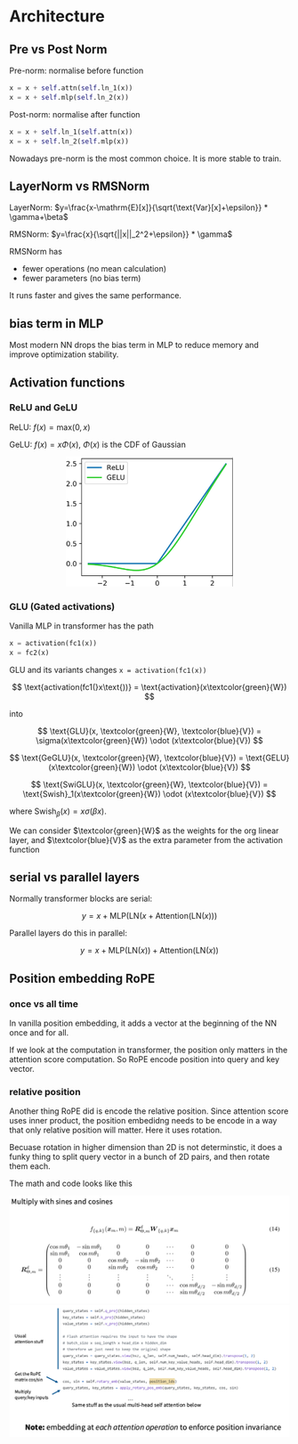 # Architecture

## Pre vs Post Norm

Pre-norm: normalise before function
```python
x = x + self.attn(self.ln_1(x))
x = x + self.mlp(self.ln_2(x))
```

Post-norm: normalise after function
```python
x = x + self.ln_1(self.attn(x))
x = x + self.ln_2(self.mlp(x))
```

Nowadays pre-norm is the most common choice. It is more stable to train.

## LayerNorm vs RMSNorm

LayerNorm: $y=\frac{x-\mathrm{E}[x]}{\sqrt{\text{Var}[x]+\epsilon}} * \gamma+\beta$

RMSNorm: $y=\frac{x}{\sqrt{||x||_2^2+\epsilon}} * \gamma$

RMSNorm has 
- fewer operations (no mean calculation)
- fewer parameters (no bias term)

It runs faster and gives the same performance.

## bias term in MLP

Most modern NN drops the bias term in MLP to reduce memory and improve optimization stability.

## Activation functions

### ReLU and GeLU
ReLU: $f(x) = \text{max}(0, x)$

GeLU: $f(x) = x \Phi(x)$, $\Phi(x)$ is the CDF of Gaussian

<div align="center">
<img src="imgs/relu-gelu.png" width="300"/>
</div>

### GLU (Gated activations)

Vanilla MLP in transformer has the path
```python
x = activation(fc1(x))
x = fc2(x)
```

GLU and its variants changes `x = activation(fc1(x))`

$$
\text{activation(fc1(}x\text{))} = \text{activation}(x\textcolor{green}{W})
$$

into

$$
\text{GLU}(x, \textcolor{green}{W}, \textcolor{blue}{V}) = \sigma(x\textcolor{green}{W}) \odot (x\textcolor{blue}{V})
$$

$$
\text{GeGLU}(x, \textcolor{green}{W}, \textcolor{blue}{V}) = \text{GELU}(x\textcolor{green}{W}) \odot (x\textcolor{blue}{V})
$$

$$
\text{SwiGLU}(x, \textcolor{green}{W}, \textcolor{blue}{V}) = \text{Swish}_1(x\textcolor{green}{W}) \odot (x\textcolor{blue}{V})
$$

where $\text{Swish}_\beta(x)=x \sigma(\beta x)$. 

We can consider $\textcolor{green}{W}$ as the weights for the org linear layer, and $\textcolor{blue}{V}$ as the extra parameter from the activation function

## serial vs parallel layers

Normally transformer blocks are serial:

$$
y=x+\text{MLP}(\text{LN}(x+\text{Attention}(\text{LN}(x)))
$$

Parallel layers do this in parallel:

$$
y=x+\text{MLP}(\text{LN}(x))+\text{Attention}(\text{LN}(x))
$$


## Position embedding RoPE

### once vs all time
In vanilla position embedding, it adds a vector at the beginning of the NN once and for all. 

If we look at the computation in transformer, the position only matters in the attention score computation.
So RoPE encode position into query and key vector.

### relative position

Another thing RoPE did is encode the relative position. 
Since attention score uses inner product, the position embedidng needs to be encode in a way that only relative position will matter.
Here it uses rotation.

Becuase rotation in higher dimension than 2D is not determinstic, it does a funky thing to split query vector in a bunch of 2D pairs, and then rotate them each.

The math and code looks like this
<div align="center">
<img src="imgs/rope.png" width="700"/>
</div>

<div align="center">
<img src="imgs/rope-code.png" width="900"/>
</div>
